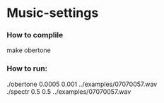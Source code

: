 # Music-settings  
### How to complile  
make obertone  
###  How to run:  
./obertone 0.0005 0.001 ../examples/07070057.wav  
./spectr 0.5 0.5 ../examples/07070057.wav
